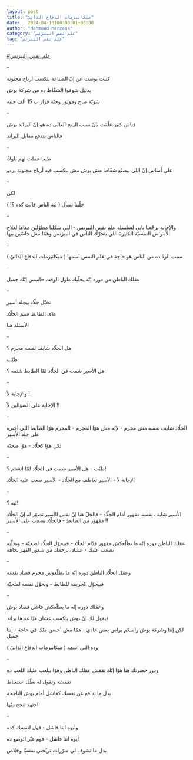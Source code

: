 ```yaml
---
layout: post
title: "ميكانيزمات الدفاع الذاتيّ"
date:   2024-04-10T00:00:01+03:00
author: "Mahmoud Marzouk"
category: "علم نفس البيزنس"
tag: "علم نفس البيزنس"
---
```



[<u>\#علم\_نفس\_البيزنس</u>](https://www.facebook.com/hashtag/%D8%B9%D9%84%D9%85_%D9%86%D9%81%D8%B3_%D8%A7%D9%84%D8%A8%D9%8A%D8%B2%D9%86%D8%B3?__eep__=6&__cft__%5b0%5d=AZXVU2_v9RWjtMXIr0WnQ6AHfIvdDDBHT9SlfDyMSzeyw8hHGOl2rxJstSotPcOkjtqNnrZVsJjvEEmMkaTA9Uotn-1OYmnARId9dUgxbHRe3_3aVQ5ioW19ydkXRodRDxnJerA2s1-pEFQBv8qq6ha4NoUcnCCHlzYu2qb9d7WGUe-GUpm51oxEwnP9Ft9pEbw&__tn__=*NK-R)

\-

كتبت بوست عن إنّ الصناعة بتكسب أرباح مجنونة

بدليل شوفوا الشفّاط ده من شركة بوش

شويّة صاج وموتور وحتّة قزاز ب 15 ألف جنيه

\-

فناس كتير علّقت بإنّ سبب الربح العالي ده هو إنّ البراند
بوش

فالناس بتدفع مقابل البراند

\-

طبعا عملت لهم بلوكّ

على أساس إنّ اللي بيصنّع شفّاط مش بوش مش بيكسب فيه أرباح
مجنونة بردو

\-

لكن

خلّينا نسأل ( ليه الناس قالت كده ؟! )

\-

والإجابة ترجّعنا تاني لسلسلة علم نفس البيزنس - اللي شكلنا
مطوّلين معاها لعلاج الأمراض النفسيّة الكتيرة اللي بتحرّك الناس في البيزنس
وهمّا مش حاسّين بيها

\-

سبب الردّ ده من الناس هو حاجة في علم النفس اسمها (
ميكانيزمات الدفاع الذاتيّ )

\-

عقلك الباطن من دوره إنّه يخلّيك طول الوقت حاسس إنّك
جميل

\-

تخيّل جلّاد بيجلد أسير

عدّى الظابط شتم الجلّاد

الأسئلة هنا

\-

هل الجلّاد شايف نفسه مجرم ؟

طيّب

هل الأسير شمت في الجلّاد لمّا الظابط شتمه ؟

\-

والإجابة لأ !

الإجابة على السؤالين لأ !!

\-

الجلّاد شايف نفسه مش مجرم - لإنّه مش هوّا المجرم - المجرم
هوّا الظابط اللي أجبره على جلد الأسير

لكن هوّا كجلّاد - هوّا ضحيّة

\-

طيّب - هل الأسير شمت في الجلّاد لمّا اتشتم ؟!

الإجابة لأ - الأسير تعاطف مع الجلّاد - الأسير صعب عليه
الجلّاد

\-

ليه ؟!

الأسير شايف نفسه مقهور أمام الجلّاد - فالحلّ هنا إنّ نفس
الأسير تصوّر له إنّ الجلّاد مقهور من الظابط - فالجلّاد يصعب على
الأسير !!

\-

عقلك الباطن دوره إنّه ما يطلّعكش مقهور قدّام الجلّاد -
فبيحوّل الجلّاد لضحيّة - ويخلّيه يصعب عليك - عشان يرحمك من شعور القهر
تجاهه

\-

وعقل الجلّاد الباطن دوره إنّه ما يطلّعوش مجرم قصاد
نفسه

فبيحوّل الجريمة للظابط - ويحوّل نفسه لضحيّة

\-

وعقلك دوره إنّه ما يطلّعكش فاشل قصاد بوش

فيقول لك إنّ بوش بتكسب عشان هيّا عندها براند

لكن إنتا وشركة بوش راسكم براس بعض عادي - همّا مش أحسن منّك
في حاجة - إنتا جميل

وده اللي اسمه ( ميكانيزمات الدفاع الذاتيّ )

\-

ودور حضرتك هنا هوّا إنّك تقفش عقلك الباطن وهوّا بيلعب عليك
اللعب ده

تقفشه وتقول له بطّل استعباط

بدل ما تدافع عن نفسك كفاشل أمام بوش الناجحة

اجتهد تنجح زيّها

\-

وأيوه انتا فاشل - قول لنفسك كده

أيوه انتا فاشل - قوم غيّر الوضع ده

بدل ما تشوف لي مبرّرات تريّحني نفسيّا وخلاص
